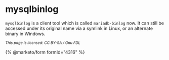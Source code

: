 # mysqlbinlog

`mysqlbinlog` is a client tool which is called `mariadb-binlog` now. It can still be accessed under its original name via a symlink in Linux, or an alternate binary in Windows.

<sub>_This page is licensed: CC BY-SA / Gnu FDL_</sub>

{% @marketo/form formId="4316" %}
